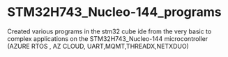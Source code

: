 # STM32H743_Nucleo-144_programs
Created various programs in the stm32 cube ide from the very basic to complex applications on the STM32H743_Nucleo-144 microcontroller (AZURE RTOS , AZ CLOUD, UART,MQMT,THREADX,NETXDUO)
